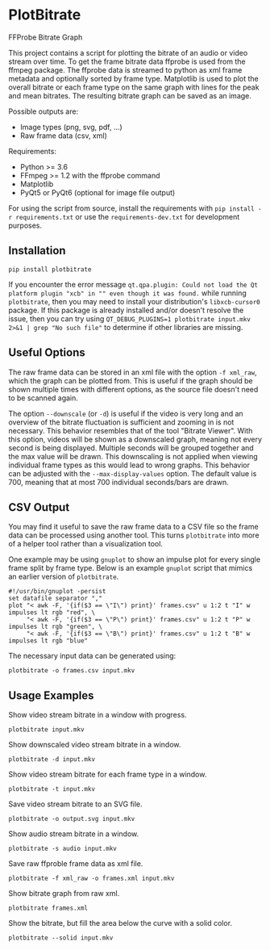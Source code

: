 PlotBitrate
===========

FFProbe Bitrate Graph

This project contains a script for plotting the bitrate of an audio or video
stream over time. To get the frame bitrate data ffprobe is used from the ffmpeg
package. The ffprobe data is streamed to python as xml frame metadata and
optionally sorted by frame type. Matplotlib is used to plot the overall bitrate
or each frame type on the same graph with lines for the peak and mean bitrates.
The resulting bitrate graph can be saved as an image.

Possible outputs are:
* Image types (png, svg, pdf, ...)
* Raw frame data (csv, xml)

Requirements:
* Python >= 3.6
* FFmpeg >= 1.2 with the ffprobe command
* Matplotlib
* PyQt5 or PyQt6 (optional for image file output)

For using the script from source, install the requirements with
`pip install -r requirements.txt` or use the `requirements-dev.txt`
for development purposes.

Installation
------------

`pip install plotbitrate`

If you encounter the error message `qt.qpa.plugin: Could not load the Qt
platform plugin "xcb" in "" even though it was found.` while running
`plotbitrate`, then you may need to install your distribution's
`libxcb-cursor0` package. If this package is already installed and/or doesn't
resolve the issue, then you can try using `QT_DEBUG_PLUGINS=1 plotbitrate
input.mkv 2>&1 | grep "No such file"` to determine if other libraries are
missing.

Useful Options
--------------

The raw frame data can be stored in an xml file with the option `-f xml_raw`,
which the graph can be plotted from. This is useful if the graph should be
shown multiple times with different options, as the source file doesn't need to
be scanned again.

The option `--downscale` (or `-d`) is useful if the video is very long and an
overview of the bitrate fluctuation is sufficient and zooming in is not
necessary. This behavior resembles that of the tool "Bitrate Viewer". With this
option, videos will be shown as a downscaled graph, meaning not every second is
being displayed. Multiple seconds will be grouped together and the max value
will be drawn. This downscaling is not applied when viewing individual frame
types as this would lead to wrong graphs. This behavior can be adjusted with
the `--max-display-values` option. The default value is 700, meaning that at
most 700 individual seconds/bars are drawn.

CSV Output
----------

You may find it useful to save the raw frame data to a CSV file so the frame
data can be processed using another tool. This turns `plotbitrate` into more of
a helper tool rather than a visualization tool.

One example may be using `gnuplot` to show an impulse plot for every single
frame split by frame type. Below is an example `gnuplot` script that mimics an
earlier version of `plotbitrate`.

```
#!/usr/bin/gnuplot -persist
set datafile separator ","
plot "< awk -F, '{if($3 == \"I\") print}' frames.csv" u 1:2 t "I" w impulses lt rgb "red", \
     "< awk -F, '{if($3 == \"P\") print}' frames.csv" u 1:2 t "P" w impulses lt rgb "green", \
     "< awk -F, '{if($3 == \"B\") print}' frames.csv" u 1:2 t "B" w impulses lt rgb "blue"
```

The necessary input data can be generated using:

```
plotbitrate -o frames.csv input.mkv
```

Usage Examples
--------------

Show video stream bitrate in a window with progress.

```
plotbitrate input.mkv
```

Show downscaled video stream bitrate in a window.

```
plotbitrate -d input.mkv
```

Show video stream bitrate for each frame type in a window.

```
plotbitrate -t input.mkv
```

Save video stream bitrate to an SVG file.

```
plotbitrate -o output.svg input.mkv
```

Show audio stream bitrate in a window.

```
plotbitrate -s audio input.mkv
```

Save raw ffproble frame data as xml file.

```
plotbitrate -f xml_raw -o frames.xml input.mkv
```

Show bitrate graph from raw xml.

```
plotbitrate frames.xml
```

Show the bitrate, but fill the area below the curve with a solid color.

```
plotbitrate --solid input.mkv
```

